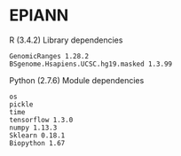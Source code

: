 # EPIANN


R (3.4.2) Library dependencies

```
GenomicRanges 1.28.2
BSgenome.Hsapiens.UCSC.hg19.masked 1.3.99
```

Python (2.7.6) Module dependencies
```
os
pickle
time
tensorflow 1.3.0
numpy 1.13.3
Sklearn 0.18.1
Biopython 1.67


```
